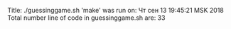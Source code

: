 Title:
./guessinggame.sh
'make' was run on:
Чт сен 13 19:45:21 MSK 2018
Total number line of code in guessinggame.sh are:
33
